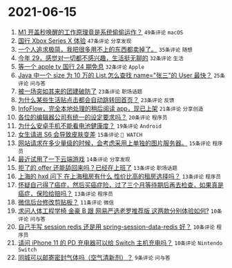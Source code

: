 # 2021-06-15

1. [M1 开盖秒唤醒的工作原理竟是系统偷偷运作？](https://www.v2ex.com/t/783420) `49条评论` `macOS`
1. [国行 Xbox Series X 体验](https://www.v2ex.com/t/783461) `47条评论` `分享发现`
1. [一个人追求极简，我把很多用不上的东西都卖掉了。](https://www.v2ex.com/t/783446) `35条评论` `随想`
1. [今年 29，感觉对一切都不感兴趣，生活挺无聊的](https://www.v2ex.com/t/783482) `32条评论` `生活`
1. [等一个 apple tv 国行 24 期免息](https://www.v2ex.com/t/783394) `32条评论` `Apple`
1. [Java 中一个 size 为 10 万的 List<User>,怎么查找 name="张三"的 User 最快？](https://www.v2ex.com/t/783428) `25条评论` `问与答`
1. [被一场突如其来的团建破防了](https://www.v2ex.com/t/783451) `23条评论` `职场话题`
1. [为什么某些生活贴点击都会自动跳转回首页？](https://www.v2ex.com/t/783440) `23条评论` `反馈`
1. [InfoFlow，完全本地处理的稍后阅读 app，现已上架](https://www.v2ex.com/t/783383) `21条评论` `分享创造`
1. [各位的编辑器公司有统一的设定要求吗？](https://www.v2ex.com/t/783434) `20条评论` `程序员`
1. [为什么安卓手机不能看电池健康度？](https://www.v2ex.com/t/783475) `19条评论` `Android`
1. [女生请进 S6 会导致皮肤变差](https://www.v2ex.com/t/783505) `15条评论` ` WATCH`
1. [网站请求在多少量级的时候，会考虑采用上单独的图片服务器。](https://www.v2ex.com/t/783460) `15条评论` `程序员`
1. [最近试用了一下云端游戏](https://www.v2ex.com/t/783387) `14条评论` `分享发现`
1. [拒了的 offer 还能舔回来吗？已经在上班了](https://www.v2ex.com/t/783490) `13条评论` `职场话题`
1. [上海的 hxd 问下 在上海租房有什么 性价比高的租房选择吗？](https://www.v2ex.com/t/783444) `13条评论` `程序员`
1. [怀疑自己得了癌症，然后买癌症险，过了三个月等待期后再去检查，如果真是癌症，保险给赔吗？](https://www.v2ex.com/t/783408) `13条评论` `程序员`
1. [微信后台修改剪贴板？](https://www.v2ex.com/t/783449) `11条评论` `微信`
1. [求问人体工程学椅 金豪 B 跟 网易严选老罗推荐版 这两款分别体验如何?](https://www.v2ex.com/t/783441) `10条评论` `问与答`
1. [自己手写 session redis 还是用 spring-session-data-redis 好？](https://www.v2ex.com/t/783429) `10条评论` `程序员`
1. [请问 iPhone 11 的 PD 充电器可以给 Switch 主机充电吗？](https://www.v2ex.com/t/783417) `10条评论` `Nintendo Switch`
1. [同城可以邮寄密封气体吗（空气清新剂）？](https://www.v2ex.com/t/783457) `9条评论` `问与答`
